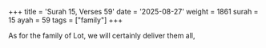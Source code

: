 +++
title = 'Surah 15, Verses 59'
date = '2025-08-27'
weight = 1861
surah = 15
ayah = 59
tags = ["family"]
+++

As for the family of Lot, we will certainly deliver them all,